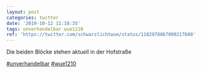 ```yaml
---
layout: post
categories: twitter
date: '2019-10-12 11:18:35'
tags: unverhandelbar wue1210
ref: 'https://twitter.com/schwarzlichtwue/status/1182978867000217600'
---
```

Die beiden Blöcke stehen aktuell in der Hofstraße

[#unverhandelbar](/t/unverhandelbar) [#wue1210](/t/wue1210)